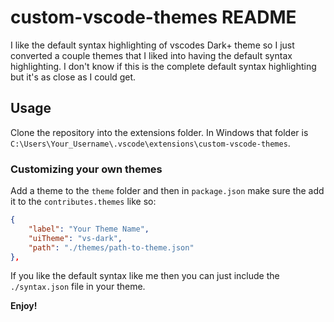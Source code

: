 # custom-vscode-themes README

I like the default syntax highlighting of vscodes Dark+ theme so I just converted a couple themes that I liked into having the default syntax highlighting. I don't know if this is the complete default syntax highlighting but it's as close as I could get.

## Usage

Clone the repository into the extensions folder. In Windows that folder is `C:\Users\Your_Username\.vscode\extensions\custom-vscode-themes`.

### Customizing your own themes

Add a theme to the `theme` folder and then in `package.json` make sure the add it to the `contributes.themes` like so:

```json
{
    "label": "Your Theme Name",
    "uiTheme": "vs-dark",
    "path": "./themes/path-to-theme.json"
},
```

If you like the default syntax like me then you can just include the `./syntax.json` file in your theme.

**Enjoy!**
